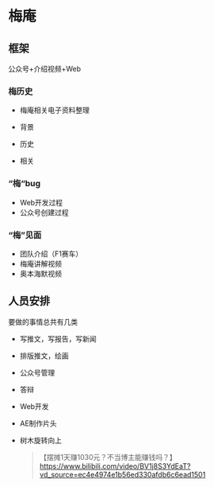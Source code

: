# 梅庵

## 框架

公众号+介绍视频+Web

### 梅历史

* 梅庵相关电子资料整理

* 背景
* 历史
* 相关

### “梅“bug

* Web开发过程
* 公众号创建过程 

### “梅”见面

* 团队介绍（F1赛车）
* 梅庵讲解视频
* 奥本海默视频

## 人员安排

要做的事情总共有几类

* 写推文，写报告，写新闻
* 排版推文，绘画
* 公众号管理
* 答辩
* Web开发



* AE制作片头

* 树木旋转向上

  > 【摆摊1天赚1030元？不当博主能赚钱吗？】https://www.bilibili.com/video/BV1j8S3YdEaT?vd_source=ec4e4974e1b56ed330afdb6c6ead1501